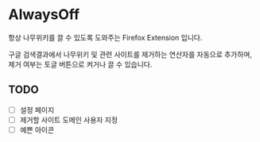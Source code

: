 # AlwaysOff
항상 나무위키를 끌 수 있도록 도와주는 Firefox Extension 입니다.

구글 검색결과에서 나무위키 및 관련 사이트를 제거하는 연산자를 자동으로 추가하며, 제거 여부는 토글 버튼으로 켜거나 끌 수 있습니다.

## TODO
- [ ] 설정 페이지
- [ ] 제거할 사이트 도메인 사용자 지정
- [ ] 예쁜 아이콘